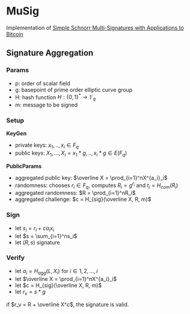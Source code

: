 # MuSig
Implementation of [Simple Schnorr Multi-Signatures with Applications to Bitcoin](https://eprint.iacr.org/2018/068)

## Signature Aggregation

### Params

- p: order of scalar field
- g: basepoint of prime order elliptic curve group
- H: hash function $H: \{0,1\}^* \rightarrow \mathbb F_q$
- m: message to be signed

### Setup

**KeyGen**
- private keys: $x_1,..,x_i \in F_q$
- public keys: $X_1,...,X_i = x_1 * g,..,x_i * g \in E(F_q)$

**PublicParams**
- aggregated public key: $\overline X = \prod_{i=1}^nX^{a_i}_i$
- randomness: chooses $r_i \in F_q$, computes $R_i = g^{r_i}$ and $t_i=H_{com}(R_i)$
- aggregated randomness: $R = \prod_{i=1}^nR_i$
- aggregated challenge: $c = H_{sig}(\overline X, R, m)$

### Sign

- let $s_i = r_i + ca_ix_i$
- let $s = \sum_{i=1}^ns_i$
- let $(R, s)$ signature

### Verify

- let $a_i = H_{agg}(L, X_i)$ for $i \in {1,2,...,i}$
- let $\overline X = \prod_{i=1}^nX^{a_i}_i$
- let $c = H_{sig}(\overline X, R, m)$
- let $r_v = s * g$

if $r_v = R + \overline X^c$, the signature is valid.
